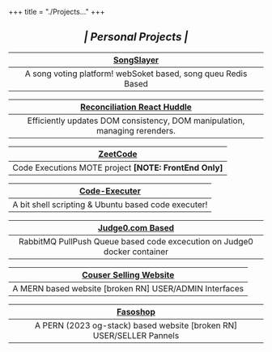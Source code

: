 +++
title = "./Projects..."
+++

<center>

## **_| Personal Projects |_**

|  [SongSlayer](https://github.com/adityadeshlahre/songSlayer)  |
| :-----------------------------------------------------------: |
| A song voting platform! webSoket based, song queu Redis Based |

| [Reconciliation React Huddle](https://github.com/adityadeshlahre/reconciliation) |
| :------------------------------------------------------------------------------: |
|    Efficiently updates DOM consistency, DOM manipulation, managing rerenders.    |

| [ZeetCode](https://github.com/adityadeshlahre/zeetcode) |
| :-----------------------------------------------------: |
| Code Executions MOTE project **[NOTE: FrontEnd Only]**  |

| [Code-Executer](https://github.com/adityadeshlahre/code-executer) |
| :---------------------------------------------------------------: |
|        A bit shell scripting & Ubuntu based code executer!        |

|   [Judge0.com Based](https://github.com/adityadeshlahre/rabbitMQ-RPC)    |
| :----------------------------------------------------------------------: |
| RabbitMQ PullPush Queue based code excecution on Judge0 docker container |

| [Couser Selling Website](https://github.com/adityadeshlahre/Course-Selling-Website) |
| :---------------------------------------------------------------------------------: |
|               A MERN based website [broken RN] USER/ADMIN Interfaces                |

|       [Fasoshop](https://github.com/adityadeshlahre/fasoshop)        |
| :------------------------------------------------------------------: |
| A PERN (2023 og-stack) based website [broken RN] USER/SELLER Pannels |

</center>
